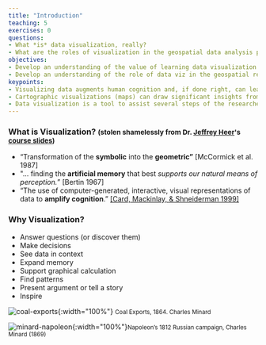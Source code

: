 ```yaml
---
title: "Introduction"
teaching: 5
exercises: 0
questions:
- What *is* data visualization, really?
- What are the roles of visualization in the geospatial data analysis pipeline?
objectives:
- Develop an understanding of the value of learning data visualization tools.
- Develop an understanding of the role of data viz in the geospatial researcher's data pipeline. 
keypoints:
- Visualizing data augments human cognition and, if done right, can lead to richer understanding of the available data. 
- Cartographic visualizations (maps) can draw significant insights from spatial data.
- Data visualization is a tool to assist several steps of the researcher's pipeline, from initial data exploration to communication of final results. 
---
```


### What is Visualization? <small>(stolen shamelessly from Dr. [Jeffrey Heer](https://homes.cs.washington.edu/~jheer/)'s [course slides](https://courses.cs.washington.edu/courses/cse512/18sp/lectures/CSE512-ValueOfVisualization.pdf))</small>

- “Transformation of the **symbolic** into the **geometric”**
 [McCormick et al. 1987]
- "... finding the **artificial memory** that best *supports our
natural means of perception.*” [Bertin 1967]
- “The use of computer-generated, interactive, visual
representations of data to **amplify cognition**.”
[[Card, Mackinlay, & Shneiderman 1999]](http://adrenaline.ucsd.edu/kirsh/fileupload/Diagrams/hegarty.pdf)

### Why Visualization?
- Answer questions (or discover them)
- Make decisions
- See data in context
- Expand memory
- Support graphical calculation
- Find patterns
- Present argument or tell a story
- Inspire

![coal-exports](https://cartographia.files.wordpress.com/2008/06/english-coal-exports.jpg){:width="100%"}
<small>Coal Exports, 1864. Charles Minard </small>

![minard-napoleon](https://upload.wikimedia.org/wikipedia/commons/2/29/Minard.png){:width="100%"}<small>Napoleon’s 1812 Russian campaign, Charles Minard (1869)</small>